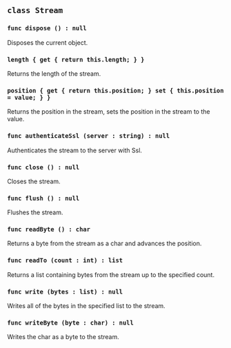 ## ```class Stream```

### ```func dispose () : null```
Disposes the current object.

### ```length { get { return this.length; } }```
Returns the length of the stream.

### ```position { get { return this.position; } set { this.position = value; } }```
Returns the position in the stream, sets the position in the stream to the value.

### ```func authenticateSsl (server : string) : null```
Authenticates the stream to the server with Ssl.

### ```func close () : null```
Closes the stream.

### ```func flush () : null```
Flushes the stream.

### ```func readByte () : char```
Returns a byte from the stream as a char and advances the position.

### ```func readTo (count : int) : list```
Returns a list containing bytes from the stream up to the specified count.

### ```func write (bytes : list) : null```
Writes all of the bytes in the specified list to the stream.

### ```func writeByte (byte : char) : null```
Writes the char as a byte to the stream.
